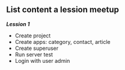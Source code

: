 ## List content a lession meetup

_**Lession 1**_
+ Create project
+ Create apps: category, contact, article
+ Create superuser
+ Run server test
+ Login with user admin
